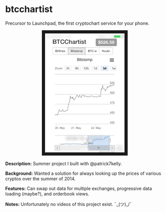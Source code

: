 # btcchartist
Precursor to Launchpad, the first cryptochart service for your phone.

<div style="text-align:center; width: 100%">
   <img src="https://github.com/mchlmicy/btcchartist/blob/master/screenshot.jpg" alt="Demo" width="50%" border="10" style="display: inline-block"/>
</div>

**Description:** Summer project I built with @patrick7kelly.

**Background:** Wanted a solution for always looking up the prices of various cryptos over the summer of 2014.

**Features:** Can swap out data for multiple exchanges, progressive data loading (maybe?), and orderbook views.

**Notes:** Unfortunately no videos of this project exist. ¯\_(ツ)_/¯

